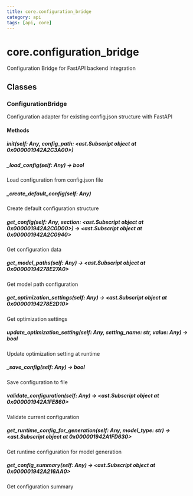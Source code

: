 ```yaml
---
title: core.configuration_bridge
category: api
tags: [api, core]
---
```


# core.configuration_bridge

Configuration Bridge for FastAPI backend integration

## Classes

### ConfigurationBridge

Configuration adapter for existing config.json structure with FastAPI

#### Methods

##### __init__(self: Any, config_path: <ast.Subscript object at 0x000001942A2C3A00>)



##### _load_config(self: Any) -> bool

Load configuration from config.json file

##### _create_default_config(self: Any)

Create default configuration structure

##### get_config(self: Any, section: <ast.Subscript object at 0x000001942A2C0D00>) -> <ast.Subscript object at 0x000001942A2C0940>

Get configuration data

##### get_model_paths(self: Any) -> <ast.Subscript object at 0x00000194278E27A0>

Get model path configuration

##### get_optimization_settings(self: Any) -> <ast.Subscript object at 0x00000194278E2D10>

Get optimization settings

##### update_optimization_setting(self: Any, setting_name: str, value: Any) -> bool

Update optimization setting at runtime

##### _save_config(self: Any) -> bool

Save configuration to file

##### validate_configuration(self: Any) -> <ast.Subscript object at 0x000001942A1FE860>

Validate current configuration

##### get_runtime_config_for_generation(self: Any, model_type: str) -> <ast.Subscript object at 0x000001942A1FD630>

Get runtime configuration for model generation

##### get_config_summary(self: Any) -> <ast.Subscript object at 0x000001942A216AA0>

Get configuration summary

